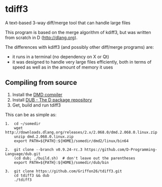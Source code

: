 # tdiff3
A text-based 3-way diff/merge tool that can handle large files

This program is based on the merge algorithm of kdiff3, but was written from scratch in D (http://dlang.org).

The differences with kdiff3 (and possibly other diff/merge programs) are:
* it runs in a terminal (no dependency on X or Qt)
* it was designed to handle very large files efficiently, both in terms of speed as well as in the amount of memory it uses

## Compiling from source

1. Install the [DMD compiler](http://dlang.org/dmd-linux.html)
2. Install [DUB - The D package repository](http://code.dlang.org/getting_started)
3. Get, build and run tdiff3

This can be as simple as:

    1.  cd ~/somedir
        wget http://downloads.dlang.org/releases/2.x/2.068.0/dmd.2.068.0.linux.zip
        unzip dmd.2.068.0.linux.zip
        export PATH=${PATH}:${HOME}/somedir/dmd2/linux/bin64
        
    2.  git clone --branch v0.9.24-rc.3 https://github.com/D-Programming-Language/dub.git
        (cd dub; ./build.sh)  # don't leave out the parentheses
        export PATH=${PATH}:${HOME}/somedir/dub/bin
        
    3.  git clone https://github.com/Griffon26/tdiff3.git
        cd tdiff3 && dub
        ./tdiff3
